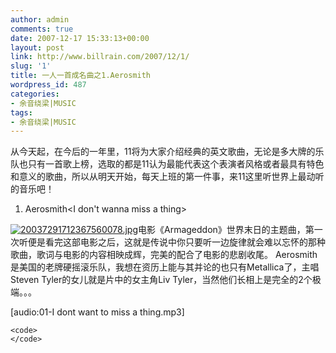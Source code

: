 ```yaml
---
author: admin
comments: true
date: 2007-12-17 15:33:13+00:00
layout: post
link: http://www.billrain.com/2007/12/1/
slug: '1'
title: 一人一首成名曲之1.Aerosmith
wordpress_id: 487
categories:
- 余音绕梁|MUSIC
tags:
- 余音绕梁|MUSIC
---
```


从今天起，在今后的一年里，11将为大家介绍经典的英文歌曲，无论是多大牌的乐队也只有一首歌上榜，选取的都是11认为最能代表这个表演者风格或者最具有特色和意义的歌曲，所以从明天开始，每天上班的第一件事，来11这里听世界上最动听的音乐吧！

1. Aerosmith<I don't wanna miss a thing>

[![20037291712367560078.jpg](http://www.billrain.com/wp-content/uploads/2007/12/20037291712367560078.thumbnail.jpg)](http://www.billrain.com/wp-content/uploads/2007/12/20037291712367560078.jpg)电影《Armageddon》世界末日的主题曲，第一次听便是看完这部电影之后，这就是传说中你只要听一边旋律就会难以忘怀的那种歌曲，歌词与电影的内容相映成辉，完美的配合了电影的悲剧收尾。 Aerosmith是美国的老牌硬摇滚乐队，我想在资历上能与其并论的也只有Metallica了，主唱Steven Tyler的女儿就是片中的女主角Liv Tyler，当然他们长相上是完全的2个极端。。。

[audio:01-I dont want to miss a thing.mp3]

    
    <code>
    </code>
